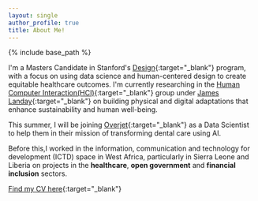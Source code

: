 ```yaml
---
layout: single
author_profile: true
title: About Me!
---
```


{% include base_path %}

I'm a Masters Candidate in Stanford's [Design](http://designimpact.stanford.edu/){:target="_blank"} program, with a focus on using data science and human-centered design to create equitable healthcare outcomes. I'm currently researching in the [Human Computer Interaction(HCI)](https://hci.stanford.edu/){:target="_blank"} group under [James Landay](https://www.landay.org/){:target="_blank"} on building physical and digital adaptations that enhance sustainability and human well-being.

This summer, I will be joining [Overjet](https://www.overjet.ai/){:target="_blank"} as a Data Scientist to help them in their mission of transforming dental care using AI.

Before this,I worked in the information, communication and technology for development (ICTD) space in West Africa, particularly in Sierra Leone and Liberia on projects in the **healthcare**, **open government** and **financial
inclusion** sectors.

[Find my CV here](/pdfs/CV_Usman_Khaliq.pdf){:target="_blank"}

